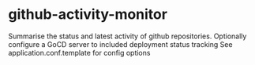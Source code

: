# github-activity-monitor

Summarise the status and latest activity of github repositories.
Optionally configure a GoCD server to included deployment status tracking
See application.conf.template for config options